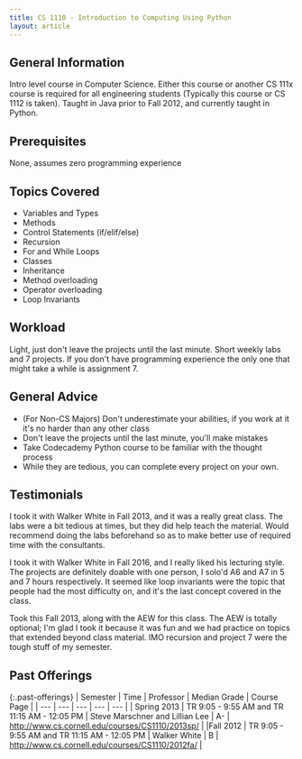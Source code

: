 ```yaml
---
title: CS 1110 - Introduction to Computing Using Python
layout: article
---
```


## General Information

Intro level course in Computer Science. Either this course or another CS 111x course is required for all engineering students (Typically this course or CS 1112 is taken). Taught in Java prior to Fall 2012, and currently taught in Python.

## Prerequisites

None, assumes zero programming experience

## Topics Covered

  - Variables and Types
  - Methods
  - Control Statements (if/elif/else)
  - Recursion
  - For and While Loops
  - Classes
  - Inheritance
  - Method overloading
  - Operator overloading
  - Loop Invariants

## Workload

Light, just don't leave the projects until the last minute.
Short weekly labs and 7 projects. If you don't have programming experience the only one that might take a while is assignment 7.

## General Advice

  - (For Non-CS Majors) Don't underestimate your abilities, if you work at it it's no harder than any other class
  - Don't leave the projects until the last minute, you'll make mistakes
  - Take Codecademy Python course to be familiar with the thought process
  - While they are tedious, you can complete every project on your own.

## Testimonials

I took it with Walker White in Fall 2013, and it was a really great class. The labs were a bit tedious at times, but they did help teach the material. Would recommend doing the labs beforehand so as to make better use of required time with the consultants.

I took it with Walker White in Fall 2016, and I really liked his lecturing style. The projects are definitely doable with one person, I solo'd A6 and A7 in 5 and 7 hours respectively. It seemed like loop invariants were the topic that people had the most difficulty on, and it's the last concept covered in the class.

Took this Fall 2013, along with the AEW for this class. The AEW is totally optional; I'm glad I took it because it was fun and we had practice on topics that extended beyond class material. IMO recursion and project 7 were the tough stuff of my semester.

## Past Offerings

{:.past-offerings}
| Semester | Time | Professor | Median Grade | Course Page |
| --- | --- | --- | --- | --- |
| Spring 2013 | TR 9:05 - 9:55 AM and TR 11:15 AM - 12:05 PM | Steve Marschner and Lillian Lee | A- | <http://www.cs.cornell.edu/courses/CS1110/2013sp/> |
|Fall 2012 | TR 9:05 - 9:55 AM and TR 11:15 AM - 12:05 PM | Walker White | B | <http://www.cs.cornell.edu/courses/CS1110/2012fa/> |
